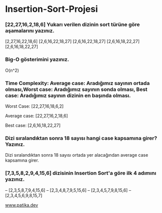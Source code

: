 # Insertion-Sort-Projesi

### [22,27,16,2,18,6]  Yukarı verilen dizinin sort türüne göre aşamalarını yazınız.
[2,27,16,22,18,6] 
[2,6,16,22,18,27] 
[2,6,16,22,18,27] 
[2,6,16,18,22,27] 
[2,6,16,18,22,27] 


### Big-O gösterimini yazınız.
O(n^2)


### Time Complexity: Average case: Aradığımız sayının ortada olması,Worst case: Aradığımız sayının sonda olması, Best case: Aradığımız sayının dizinin en başında olması.

Worst Case:
[22,27,16,18,6,2] 

Average case: 
[22,27,16,2,18,6] 

Best case: 
[2,6,16,18,22,27] 



### Dizi sıralandıktan sonra 18 sayısı hangi case kapsamına girer? Yazınız.
Dizi sıralandıktan sonra 18 sayısı ortada yer alacağından average case kapsamına girer.



### [7,3,5,8,2,9,4,15,6] dizisinin Insertion Sort'a göre ilk 4 adımını yazınız.

– [2,3,5,8,7,9,4,15,6] 
– [2,3,4,8,7,9,5,15,6] 
– [2,3,4,5,7,9,8,15,6] 
– [2,3,4,5,6,9,8,15,7] 


www.patika.dev 
